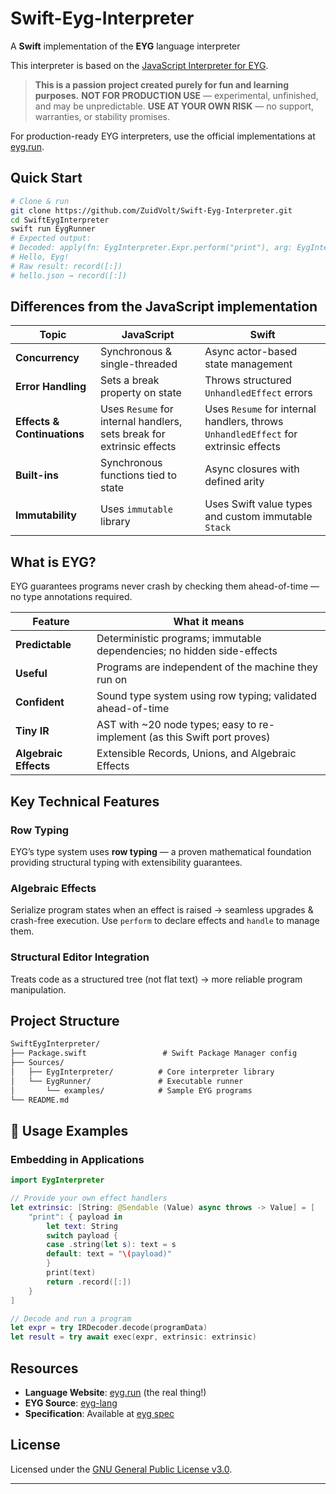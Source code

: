 # Swift-Eyg-Interpreter

A **Swift** implementation of the **EYG** language interpreter

This interpreter is based on the [JavaScript Interpreter for EYG](https://github.com/CrowdHailer/eyg-lang/blob/main/packages/javascript_interpreter/src/interpreter.mjs).

> **This is a passion project created purely for fun and learning purposes.**
> **NOT FOR PRODUCTION USE** — experimental, unfinished, and may be unpredictable.
> **USE AT YOUR OWN RISK** — no support, warranties, or stability promises.

For production-ready EYG interpreters, use the official implementations at [eyg.run](https://eyg.run/).

## Quick Start

```bash
# Clone & run
git clone https://github.com/ZuidVolt/Swift-Eyg-Interpreter.git
cd SwiftEygInterpreter
swift run EygRunner
# Expected output:
# Decoded: apply(fn: EygInterpreter.Expr.perform("print"), arg: EygInterpreter.Expr.string("Hello, Eyg!"))
# Hello, Eyg!
# Raw result: record([:])
# hello.json → record([:])
```

## Differences from the JavaScript implementation

| Topic | JavaScript | Swift |
|-------|------------|-------|
| **Concurrency** | Synchronous & single-threaded | Async actor-based state management |
| **Error Handling** | Sets a break property on state | Throws structured `UnhandledEffect` errors |
| **Effects & Continuations** | Uses `Resume` for internal handlers, sets break for extrinsic effects | Uses `Resume` for internal handlers, throws `UnhandledEffect` for extrinsic effects |
| **Built-ins** | Synchronous functions tied to state | Async closures with defined arity |
| **Immutability** | Uses `immutable` library | Uses Swift value types and custom immutable `Stack` |

## What is EYG?

EYG guarantees programs never crash by checking them ahead-of-time — no type annotations required.

| Feature | What it means |
|---------|---------------|
| **Predictable** | Deterministic programs; immutable dependencies; no hidden side-effects |
| **Useful** | Programs are independent of the machine they run on |
| **Confident** | Sound type system using row typing; validated ahead-of-time |
| **Tiny IR** | AST with ~20 node types; easy to re-implement (as this Swift port proves) |
| **Algebraic Effects** | Extensible Records, Unions, and Algebraic Effects |

## Key Technical Features

### Row Typing

EYG’s type system uses **row typing** — a proven mathematical foundation providing structural typing with extensibility guarantees.

### Algebraic Effects

Serialize program states when an effect is raised → seamless upgrades & crash-free execution. Use `perform` to declare effects and `handle` to manage them.

### Structural Editor Integration

Treats code as a structured tree (not flat text) → more reliable program manipulation.

## Project Structure

```txt
SwiftEygInterpreter/
├── Package.swift                 # Swift Package Manager config
├── Sources/
│   ├── EygInterpreter/          # Core interpreter library
│   └── EygRunner/               # Executable runner
│       └── examples/            # Sample EYG programs
└── README.md
```

## 📖 Usage Examples


### Embedding in Applications

```swift
import EygInterpreter

// Provide your own effect handlers
let extrinsic: [String: @Sendable (Value) async throws -> Value] = [
    "print": { payload in
        let text: String
        switch payload {
        case .string(let s): text = s
        default: text = "\(payload)"
        }
        print(text)
        return .record([:])
    }
]

// Decode and run a program
let expr = try IRDecoder.decode(programData)
let result = try await exec(expr, extrinsic: extrinsic)
```

## Resources

- **Language Website**: [eyg.run](https://eyg.run/) (the real thing!)
- **EYG Source**: [eyg-lang](https://github.com/CrowdHailer/eyg-lang)
- **Specification**: Available at [eyg spec](https://github.com/CrowdHailer/eyg-lang/tree/main/spec)

## License

Licensed under the [GNU General Public License v3.0](LICENSE).

---
